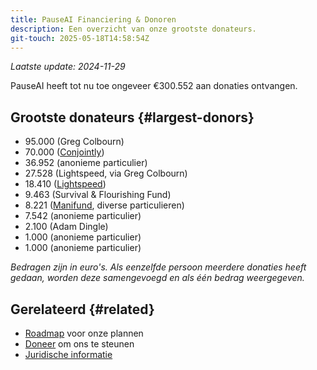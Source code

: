 ```yaml
---
title: PauseAI Financiering & Donoren
description: Een overzicht van onze grootste donateurs.
git-touch: 2025-05-18T14:58:54Z
---
```

 _Laatste update: 2024-11-29_

PauseAI heeft tot nu toe ongeveer €300.552 aan donaties ontvangen.

## Grootste donateurs {#largest-donors}

- 95.000 (Greg Colbourn)
- 70.000 ([Conjointly](https://conjointly.com/))
- 36.952 (anonieme particulier)
- 27.528 (Lightspeed, via Greg Colbourn)
- 18.410 ([Lightspeed](https://lightspeedgrants.org/))
- 9.463 (Survival & Flourishing Fund)
- 8.221 ([Manifund](https://manifund.org/projects/pauseai-local-communities---volunteer-stipends), diverse particulieren)
- 7.542 (anonieme particulier)
- 2.100 (Adam Dingle)
- 1.000 (anonieme particulier)
- 1.000 (anonieme particulier)

_Bedragen zijn in euro's. Als eenzelfde persoon meerdere donaties heeft gedaan, worden deze samengevoegd en als één bedrag weergegeven._

## Gerelateerd {#related}

- [Roadmap](/roadmap) voor onze plannen
- [Doneer](/donate) om ons te steunen
- [Juridische informatie](/legal)